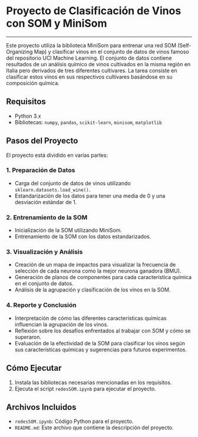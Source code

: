 # Proyecto de Clasificación de Vinos con SOM y MiniSom

---

Este proyecto utiliza la biblioteca MiniSom para entrenar una red SOM (Self-Organizing Map) y clasificar vinos en el conjunto de datos de vinos famoso del repositorio UCI Machine Learning. El conjunto de datos contiene resultados de un análisis químico de vinos cultivados en la misma región en Italia pero derivados de tres diferentes cultivares. La tarea consiste en clasificar estos vinos en sus respectivos cultivares basándose en su composición química.

## Requisitos

- Python 3.x
- Bibliotecas: `numpy`, `pandas`, `scikit-learn`, `minisom`, `matplotlib`

## Pasos del Proyecto

El proyecto está dividido en varias partes:

### 1. Preparación de Datos

- Carga del conjunto de datos de vinos utilizando `sklearn.datasets.load_wine()`.
- Estandarización de los datos para tener una media de 0 y una desviación estándar de 1.

### 2. Entrenamiento de la SOM

- Inicialización de la SOM utilizando MiniSom.
- Entrenamiento de la SOM con los datos estandarizados.

### 3. Visualización y Análisis

- Creación de un mapa de impactos para visualizar la frecuencia de selección de cada neurona como la mejor neurona ganadora (BMU).
- Generación de planos de componentes para cada característica química en el conjunto de datos.
- Análisis de la agrupación y clasificación de los vinos en la SOM.

### 4. Reporte y Conclusión

- Interpretación de cómo las diferentes características químicas influencian la agrupación de los vinos.
- Reflexión sobre los desafíos enfrentados al trabajar con SOM y cómo se superaron.
- Evaluación de la efectividad de la SOM para clasificar los vinos según sus características químicas y sugerencias para futuros experimentos.

## Cómo Ejecutar

1. Instala las bibliotecas necesarias mencionadas en los requisitos.
2. Ejecuta el script `redesSOM.ipynb` para ejecutar el proyecto.

## Archivos Incluidos

- `redesSOM.ipynb`: Código Python para el proyecto.
- `README.md`: Este archivo que contiene la descripción del proyecto.
